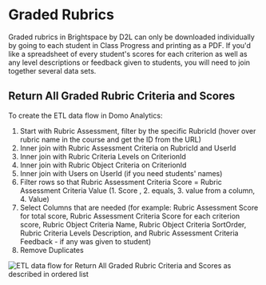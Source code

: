 # Graded Rubrics

Graded rubrics in Brightspace by D2L can only be downloaded individually by going to each student in Class Progress and printing as a PDF. If you'd like a spreadsheet of every student's scores for each criterion as well as any level descriptions or feedback given to students, you will need to join together several data sets.

## Return All Graded Rubric Criteria and Scores

To create the ETL data flow in Domo Analytics: 

1. Start with Rubric Assessment, filter by the specific RubricId (hover over rubric name in the course and get the ID from the URL)
2. Inner join with Rubric Assessment Criteria on RubricId and UserId
3. Inner join with Rubric Criteria Levels on CriterionId
4. Inner join with Rubric Object Criteria on CriterionId
5. Inner join with Users on UserId (if you need students' names)
6. Filter rows so that Rubric Assessment Criteria Score = Rubric Assessment Criteria Value (1. Score , 2. equals, 3. value from a column, 4. Value) 
7. Select Columns that are needed (for example: Rubric Assessment Score for total score, Rubric Assessment Criteria Score for each criterion score, Rubric Object Criteria Name, Rubric Object Criteria SortOrder, Rubric Criteria Levels Description, and Rubric Assessment Criteria Feedback - if any was given to student)
8. Remove Duplicates
  
![ETL data flow for Return All Graded Rubric Criteria and Scores as described in ordered list](https://jenniferlynnwagner.com/img/etl/domo-etl-graded-rubrics.png)

